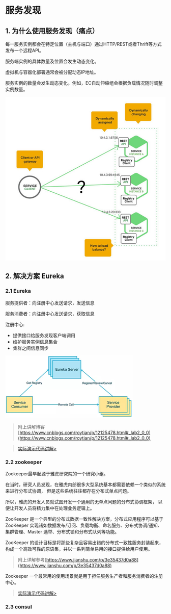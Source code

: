 
# 服务发现

## 1. 为什么使用服务发现（痛点）

每一服务实例都会在特定位置（主机与端口）通过HTTP/REST或者Thrift等方式发布一个远程API。

服务端实例的具体数量及位置会发生动态变化。

虚拟机与容器化部署通常会被分配动态IP地址。

服务实例的数量会发生动态变化。例如，EC自动伸缩组会根据负载情况随时调整实例数量。

![](img/eureka-discovery.jpg)


## 2. 解决方案 Eureka

### 2.1 Eureka 

服务提供者：向注册中心发送请求，发送信息
      
服务消费者：向注册中心发送请求，获取信息
      
注册中心:
- 提供接口给服务发现客户端调用
- 维护服务实例信息集合
- 集群之间信息同步

![](img/eureka-cluster.png)

> 附上讲解博客[https://www.cnblogs.com/roytian/p/12125478.html#_lab2_0_0](https://www.cnblogs.com/roytian/p/12125478.html#_lab2_0_0)

> [实际演示代码讲解>](service-discovery-eureka.md)

### 2.2 zookeeper

Zookeeper最早起源于雅虎研究院的一个研究小组。

在当时，研究人员发现，在雅虎内部很多大型系统基本都需要依赖一个类似的系统来进行分布式协调，
但是这些系统往往都存在分布式单点问题。

所以，雅虎的开发人员就试图开发一个通用的无单点问题的分布式协调框架，
以便让开发人员将精力集中在处理业务逻辑上。

ZooKeeper 是一个典型的分布式数据一致性解决方案，分布式应用程序可以基于 ZooKeeper 实现诸如数据发布/订阅、负载均衡、命名服务、分布式协调/通知、集群管理、Master 选举、分布式锁和分布式队列等功能。

ZooKeeper 的设计目标是将那些复杂且容易出错的分布式一致性服务封装起来，构成一个高效可靠的原语集，并以一系列简单易用的接口提供给用户使用。

> 附上详解参考[https://www.jianshu.com/p/3e35437d0a88](https://www.jianshu.com/p/3e35437d0a88)
>


Zookeeper 一个最常用的使用场景就是用于担任服务生产者和服务消费者的注册中心。 


> [实际演示代码讲解>](service-discovery-zookeeper.md)

### 2.3 consul

